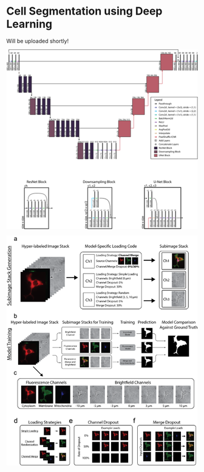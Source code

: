 # Cell Segmentation using Deep Learning

Will be uploaded shortly!

<p align="center">
<img src="images/model_architecture.png" alt="drawing" width="600" />
</p>

<p align="center">
<img src="images/dataloader.png" alt="drawing" width="600"/>
</p>

